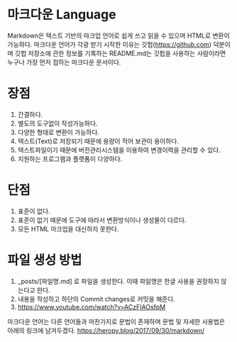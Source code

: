 마크다운 Language
===============

Markdown은 텍스트 기반의 마크업 언어로 쉽게 쓰고 읽을 수 있으며 HTML로 변환이 가능하다. 마크다운 언어가 각광 받기 시작한 이유는 깃헙(https://github.com) 덕분이며 깃헙 저장소에 관한 
정보를 기록하는 README.md는 깃헙을 사용하는 사람이라면 누구나 가장 먼저 접하는 마크다운 문서이다.

# 장점
1. 간결하다.
2. 별도의 도구없이 작성가능하다.
3. 다양한 형태로 변환이 가능하다.
4. 텍스트(Text)로 저장되기 때문에 용량이 적어 보관이 용이하다.
5. 텍스트파일이기 때문에 버전관리시스템을 이용하여 변경이력을 관리할 수 있다.
6. 지원하는 프로그램과 플랫폼이 다양하다.

# 단점
1. 표준이 없다.
2. 표준이 없기 때문에 도구에 따라서 변환방식이나 생성물이 다르다.
3. 모든 HTML 마크업을 대신하지 못한다.

# 파일 생성 방법
1. _posts/[파일명.md] 로 파일을 생성한다. 이때 파일명은 한글 사용을 권장하지 않는다고 한다.
2. 내용을 작성하고 하단의 Commit changes로 커밋을 해준다.
3. https://www.youtube.com/watch?v=ACzFIAOsfpM


마크다운 언어는 다른 언어들과 마찬가지로 문법이 존재하며 문법 및 자세한 사용법은 아래의 링크에 남겨두겠다.
https://heropy.blog/2017/09/30/markdown/
